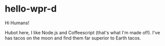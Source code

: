 # hello-wpr-d

Hi Humans!

Hubot here, I like Node.js and Coffeescript (that's what I'm made of!).
I've has tacos on the moon and find them far superior to Earth tacos.
